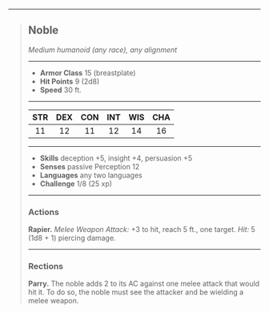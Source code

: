 ***
> ## Noble
> *Medium humanoid (any race), any alignment*
> 
> ***
> 
> - **Armor Class** 15 (breastplate)
> - **Hit Points** 9 (2d8)
> - **Speed** 30 ft.
> 
> ***
> 
> |STR|DEX|CON|INT|WIS|CHA|
> |:---:|:---:|:---:|:---:|:---:|:---:|
> |11|12|11|12|14|16|
> 
> ***
> 
> - **Skills** deception +5, insight +4, persuasion +5
> - **Senses** passive Perception 12
> - **Languages** any two languages
> - **Challenge** 1/8 (25 xp)
> 
> ***
> 
> ### Actions
> **Rapier.** *Melee Weapon Attack:* +3 to hit, reach 5 ft., one target. *Hit:* 5 (1d8 + 1) piercing damage.
> 
> ***
> 
> ### Rections
> **Parry.** The noble adds 2 to its AC against one melee attack that would hit it. To do so, the noble must see the attacker and be wielding a melee weapon.